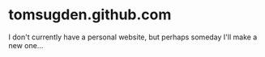 tomsugden.github.com
====================

I don't currently have a personal website, but perhaps someday I'll make a new one...
